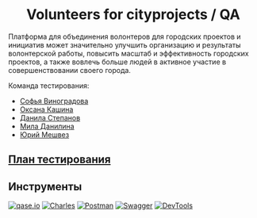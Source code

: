 <h1 align="center">
Volunteers for cityprojects / QA
</h1>

Платформа для объединения волонтеров для городских проектов и инициатив может значительно улучшить организацию и результаты волонтерской работы, повысить масштаб и эффективность городских проектов, а также вовлечь больше людей в активное участие в совершенствовании своего города.

Команда тестирования:
- [Софья Виноградова](https://github.com/Twilight-Messiah)
- [Оксана Кашина](https://github.com/KashinaOksi)
- [Данила Степанов](https://github.com/danilastepanov)
- [Мила Данилина](https://github.com/mimimila)
- [Юрий Мешвез](https://github.com/meshvez01)
## [План тестирования](https://docs.google.com/document/d/1aJxE3HqGL7-Fji1ff7yI0kHS0APkjkd8mOPbhxyoZxY/edit?usp=sharing)

## Инструменты
[![qase.io][qase.io-badge]][qase.io-url]
[![Charles][Charles-badge]][Charles-url]
[![Postman][Postman-badge]][Postman-url]
[![Swagger][Swagger-badge]][Swagger-url]
[![DevTools][DevTools-badge]][DevTools-url]



<!-- MARKDOWN LINKS & BADGES -->

[qase.io-url]: https://www.qase.io/

[qase.io-badge]: https://i123.fastpic.org/big/2024/0221/18/23d29703f8a2b8c20860b8e7a9a8bb18.jpg

[Charles-url]: https://www.charlesproxy.com/

[Charles-badge]: https://i123.fastpic.org/big/2024/0221/d2/38a499f5cf1710336b3cb881d4fc6bd2.jpg

[Postman-url]: https://www.postman.com/

[Postman-badge]: https://img.shields.io/badge/Postman-FF6C37?style=for-the-badge&logo=postman&logoColor=white

[Swagger-url]: https://swagger.io/

[Swagger-badge]: https://img.shields.io/badge/-Swagger-%23Clojure?style=for-the-badge&logo=swagger&logoColor=white

[DevTools-url]: https://developer.chrome.com/docs/devtools?hl=ru

[DevTools-badge]: https://i123.fastpic.org/big/2024/0221/c7/fd929531b9957ce7b9b8e939b5f6c9c7.jpg

